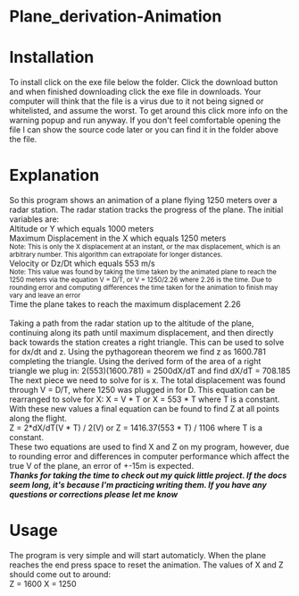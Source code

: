 # Plane_derivation-Animation

# Installation

To install click on the exe file below the folder. Click the download button and when finished downloading click the exe file in downloads. Your computer will think that the file is a virus due to it not being signed or whitelisted, and assume the worst. To get around this click more info on the warning popup and run anyway. If you don't feel comfortable opening the file I can show the source code later or you can find it in the folder above the file.

# Explanation

So this program shows an animation of a plane flying 1250 meters over a radar station. The radar station tracks the progress of the plane. 
The initial variables are:<br />
Altitude or Y which equals 1000 meters<br />
Maximum Displacement in the X which equals 1250 meters<br /><sub>Note: This is only the X displacement at an instant, or the max displacement, which is an arbitrary number. This algorithm can extrapolate for longer distances.</sub><br />
Velocity or Dz/Dt which equals 553 m/s <br /><sub>Note: This value was found by taking the time taken by the animated plane to reach the 1250 meters via the equation V = D/T, or V = 1250/2.26 where 2.26 is the time. Due to rounding error and computing differences the time taken for the animation to finish may vary and leave an error</sub><br />
Time the plane takes to reach the maximum displacement 2.26<br />
<br />
Taking a path from the radar station up to the altitude of the plane, continuing along its path until maximum displacement, and then directly back towards the station 
creates a right triangle. This can be used to solve for dx/dt and z. Using the pythagorean theorem we find z as 1600.781 completing the triangle. Using the derived form
of the area of a right triangle we plug in: 2(553)(1600.781) = 2500dX/dT and find dX/dT = 708.185<br />
The next piece we need to solve for is x. The total displacement was found through V = D/T, where 1250 was plugged in for D. This equation can be rearranged to solve for X: X = V * T or X = 553 * T where T is a constant.<br />
With these new values a final equation can be found to find Z at all points along the flight. <br />Z = 2*dX/dT(V * T) / 2(V) or Z = 1416.37(553 * T) / 1106 where T is a constant. <br />
These two equations are used to find X and Z on my program, however, due to rounding error and differences in computer performance which affect the true V of the plane, an error of +-15m is expected.<br />
**_Thanks for taking the time to check out my quick little project. If the docs seem long, it's because I'm practicing writing them. If you have any questions or corrections please let me know_**

# Usage

The program is very simple and will start automaticly. When the plane reaches the end press space to reset the animation. The values of X and Z should come out to around:<br />
Z = 1600
X = 1250
